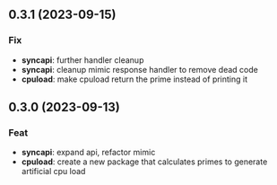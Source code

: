 ## 0.3.1 (2023-09-15)

### Fix

- **syncapi**: further handler cleanup
- **syncapi**: cleanup mimic response handler to remove dead code
- **cpuload**: make cpuload return the prime instead of printing it

## 0.3.0 (2023-09-13)

### Feat

- **syncapi**: expand api, refactor mimic
- **cpuload**: create a new package that calculates primes to generate artificial cpu load
